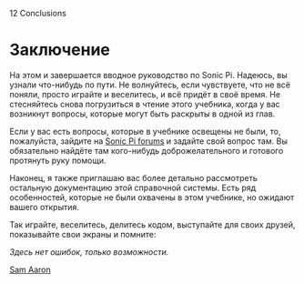 12 Conclusions

# Заключение

На этом и завершается вводное руководство по Sonic Pi. Надеюсь, вы узнали
что-нибудь по пути. Не волнуйтесь, если чувствуете, что не всё поняли,
просто играйте и веселитесь, и всё придёт в своё время. Не стесняйтесь снова
погрузиться в чтение этого учебника, когда у вас возникнут вопросы, которые
могут быть раскрыты в одной из глав.

Если у вас есть вопросы, которые в учебнике освещены не были, то, пожалуйста,
зайдите на [Sonic Pi forums](http://groups.google.com/group/sonic-pi/)
и задайте свой вопрос там. Вы обязательно найдёте там кого-нибудь
доброжелательного и готового протянуть руку помощи.

Наконец, я также приглашаю вас более детально рассмотреть остальную
документацию этой справочной системы. Есть ряд особенностей, которые не были
охвачены в этом учебнике, но ожидают вашего открытия.

Так играйте, веселитесь, делитесь кодом, выступайте для своих друзей,
показывайте свои экраны и помните:

*Здесь нет ошибок, только возможности.*

[Sam Aaron](http://twitter.com/samaaron)
